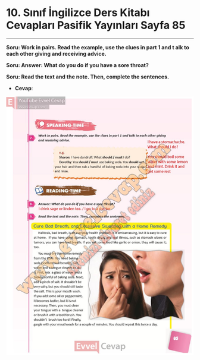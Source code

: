 # 10. Sınıf İngilizce Ders Kitabı Cevapları Pasifik Yayınları Sayfa 85

---

**Soru: Work in pairs. Read the example, use the clues in part 1 and t alk to each other giving and receiving advice.**

**Soru: Answer: What do you do if you have a sore throat?**

**Soru: Read the text and the note. Then, complete the sentences.**

-   **Cevap**:

![Image 1](./image_1.jpg)